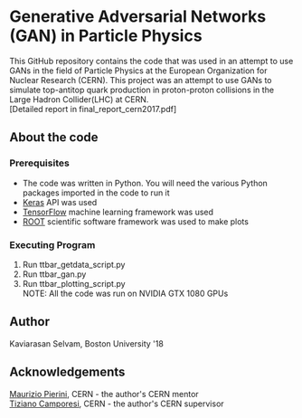 # Generative Adversarial Networks (GAN) in Particle Physics
This GitHub repository contains the code that was used in an attempt to use GANs in the field of Particle Physics at the European Organization for Nuclear Research (CERN). This project was an attempt to use GANs to simulate top-antitop quark production in proton-proton collisions in the Large Hadron Collider(LHC) at CERN. <br />
[Detailed report in final_report_cern2017.pdf]

## About the code
### Prerequisites
* The code was written in Python. You will need the various Python packages imported in the code to run it
* [Keras](https://keras.io/) API was used
* [TensorFlow](https://www.tensorflow.org/) machine learning framework was used
* [ROOT](https://root.cern.ch/) scientific software framework was used to make plots <br />

### Executing Program
1. Run ttbar_getdata_script.py <br />
2. Run ttbar_gan.py <br />
3. Run ttbar_plotting_script.py <br />
NOTE: All the code was run on NVIDIA GTX 1080 GPUs

## Author
Kaviarasan Selvam, Boston University '18

## Acknowledgements
[Maurizio Pierini](https://ch.linkedin.com/in/maurizio-pierini-a04889a), CERN - the author's CERN mentor <br />
[Tiziano Camporesi](https://www.linkedin.com/in/tiziano-camporesi-3011978/), CERN - the author's CERN supervisor

